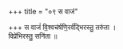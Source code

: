 +++
title = "०९ स वाजं"

+++
स वाजं॑ वि॒श्वच॑र्षणि॒रर्व॑द्भिरस्तु॒ तरु॑ता ।  
विप्रे॑भिरस्तु॒ सनि॑ता ॥